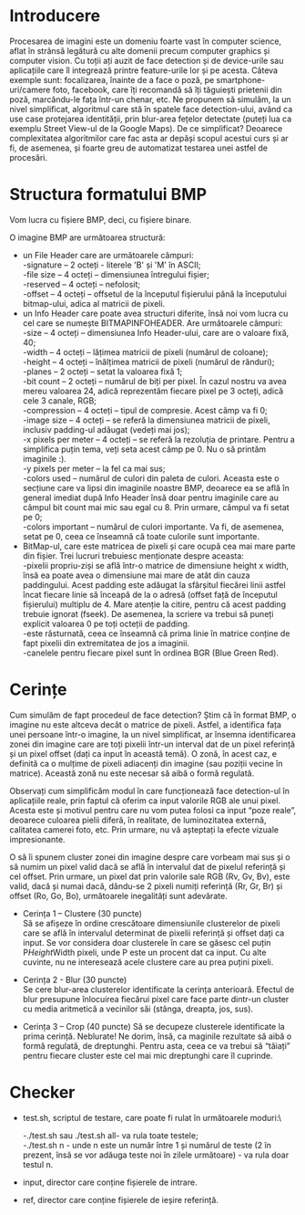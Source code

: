 # Introducere

Procesarea de imagini este un domeniu foarte vast în computer science, aflat în strânsă legătură cu alte domenii precum computer graphics și computer vision.
Cu toții ați auzit de face detection și de device-urile sau aplicațiile care îl integrează printre feature-urile lor și pe acesta. Câteva exemple sunt: focalizarea, înainte de a face o poză, pe smartphone-uri/camere foto, facebook, care îți recomandă să îți tăguiești prietenii din poză, marcându-le fața într-un chenar, etc.
Ne propunem să simulăm, la un nivel simplificat, algoritmul care stă în spatele face detection-ului, având ca use case protejarea identității, prin blur-area fețelor detectate (puteți lua ca exemplu Street View-ul de la Google Maps). De ce simplificat? Deoarece complexitatea algoritmilor care fac asta ar depăși scopul acestui curs și ar fi, de asemenea, și foarte greu de automatizat testarea unei astfel de procesări. 

# Structura formatului BMP

 Vom lucra cu fișiere BMP, deci, cu fișiere binare.

O imagine BMP are următoarea structură:

- un File Header care are următoarele câmpuri:\
    -signature – 2 octeți - literele 'B' și 'M' în ASCII;\
    -file size – 4 octeți – dimensiunea întregului fișier;\
    -reserved – 4 octeți – nefolosit;\
    -offset – 4 octeți – offsetul de la începutul fișierului până la începutului bitmap-ului, adica al matricii de pixeli.
- un Info Header care poate avea structuri diferite, însă noi vom lucra cu cel care se numește BITMAPINFOHEADER. Are următoarele câmpuri:\
    -size – 4 octeți – dimensiunea Info Header-ului, care are o valoare fixă, 40;\
    -width – 4 octeți – lățimea matricii de pixeli (numărul de coloane);\
    -height – 4 octeți – înălțimea matricii de pixeli (numărul de rânduri);\
    -planes – 2 octeți – setat la valoarea fixă 1;\
    -bit count – 2 octeți – numărul de biți per pixel. În cazul nostru va avea mereu valoarea 24, adică reprezentăm fiecare pixel pe 3 octeți, adică cele 3 canale, 
    RGB;\
    -compression – 4 octeți – tipul de compresie. Acest câmp va fi 0;\
    -image size – 4 octeți – se referă la dimensiunea matricii de pixeli, inclusiv padding-ul adăugat (vedeți mai jos);\
    -x pixels per meter – 4 octeți – se referă la rezoluția de printare. Pentru a simplifica puțin tema, veți seta acest câmp pe 0. Nu o să printăm imaginile :).\
    -y pixels per meter – la fel ca mai sus;\
    -colors used – numărul de culori din paleta de culori. Aceasta este o secțiune care va lipsi din imaginile noastre BMP, deoarece ea se află în general imediat 
    după Info Header însă doar pentru imaginile care au câmpul bit count mai mic sau egal cu 8. Prin urmare, câmpul va fi setat pe 0;\
    -colors important – numărul de culori importante. Va fi, de asemenea, setat pe 0, ceea ce înseamnă că toate culorile sunt importante.
- BitMap-ul, care este matricea de pixeli și care ocupă cea mai mare parte din fișier. Trei lucruri trebuiesc menționate despre aceasta:\
    -pixelii propriu-ziși se află într-o matrice de dimensiune height x width, însă ea poate avea o dimensiune mai mare de atât din cauza paddingului. Acest 
    padding este adăugat la sfârșitul fiecărei linii astfel încat fiecare linie să înceapă de la o adresă (offset față de începutul fișierului) multiplu de 4.
    Mare atenție la citire, pentru că acest padding trebuie ignorat (fseek). De asemenea, la scriere va trebui să puneți explicit valoarea 0 pe toți octeții de 
    padding.\
    -este răsturnată, ceea ce înseamnă că prima linie în matrice conține de fapt pixelii din extremitatea de jos a imaginii.\
    -canelele pentru fiecare pixel sunt în ordinea BGR (Blue Green Red).
    
# Cerințe

 Cum simulăm de fapt procedeul de face detection? Știm că în format BMP, o imagine nu este altceva decât o matrice de pixeli. Astfel, a identifica fața unei persoane într-o imagine, la un nivel simplificat, ar însemna identificarea zonei din imagine care are toți pixelii într-un interval dat de un pixel referință și un pixel offset (dați ca input în această temă). O zonă, în acest caz, e definită ca o mulțime de pixeli adiacenți din imagine (sau poziții vecine în matrice). Această zonă nu este necesar să aibă o formă regulată.

Observați cum simplificăm modul în care funcționează face detection-ul în aplicațiile reale, prin faptul că oferim ca input valorile RGB ale unui pixel. Acesta este și motivul pentru care nu vom putea folosi ca input “poze reale”, deoarece culoarea pielii diferă, în realitate, de luminozitatea externă, calitatea camerei foto, etc. Prin urmare, nu vă așteptați la efecte vizuale impresionante.

O să îi spunem cluster zonei din imagine despre care vorbeam mai sus și o să numim un pixel valid dacă se află în intervalul dat de pixelul referință și cel offset. Prin urmare, un pixel dat prin valorile sale RGB (Rv, Gv, Bv), este valid, dacă și numai dacă, dându-se 2 pixeli numiți referință (Rr, Gr, Br) și offset (Ro, Go, Bo), următoarele inegalități sunt adevărate. 

- Cerința 1 – Clustere (30 puncte)\
Să se afișeze în ordine crescătoare dimensiunile clusterelor de pixeli care se află în intervalul determinat de pixelii referință și offset dați ca input. Se vor considera doar clusterele în care se găsesc cel puțin P*Height*Width pixeli, unde P este un procent dat ca input. Cu alte cuvinte, nu ne interesează acele clustere care au prea puțini pixeli. 

- Cerința 2 - Blur (30 puncte)\
Se cere blur-area clusterelor identificate la cerința anterioară. Efectul de blur presupune înlocuirea fiecărui pixel care face parte dintr-un cluster cu media aritmetică a vecinilor săi (stânga, dreapta, jos, sus). 
 
- Cerința 3 – Crop (40 puncte)
Să se decupeze clusterele identificate la prima cerință. Neblurate!
Ne dorim, însă, ca maginile rezultate să aibă o formă regulată, de dreptunghi. Pentru asta, ceea ce va trebui să “tăiați” pentru fiecare cluster este cel mai mic dreptunghi care îl cuprinde. 

# Checker

- test.sh, scriptul de testare, care poate fi rulat în următoarele moduri:\

    -./test.sh sau ./test.sh all- va rula toate testele;\
    -./test.sh n - unde n este un număr între 1 și numărul de teste (2 în prezent, însă se vor adăuga teste noi în zilele următoare) - va rula doar testul n.

- input, director care conține fișierele de intrare.
- ref, director care conține fișierele de ieșire referință.
